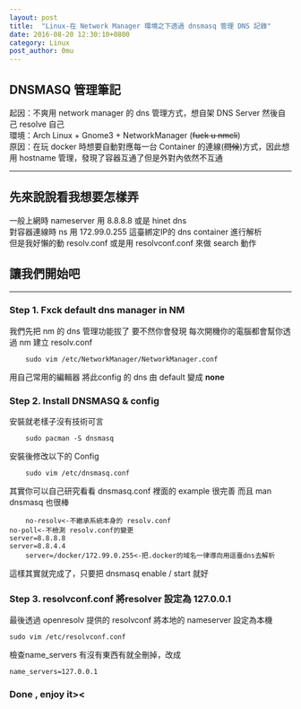```yaml
---
layout: post
title:  "Linux-在 Network Manager 環境之下透過 dnsmasq 管理 DNS 記錄" 
date: 2016-08-20 12:30:10+0800
category: Linux
post_author: 0mu
---
```

## DNSMASQ 管理筆記   
     
起因：不爽用 network manager 的 dns 管理方式，想自架 DNS Server 然後自己 resolve 自己    
環境：Arch Linux + Gnome3 + NetworkManager (<s>fuck u nmcli</s>)    
原因：在玩 docker 時想要自動對應每一台 Container 的連線(<s>問候</s>)方式，因此想用 hostname 管理，發現了容器互通了但是外對內依然不互通    
    
---
    
## 先來說說看我想要怎樣弄
    
一般上網時 nameserver 用 8.8.8.8 或是 hinet dns    
對容器連線時 ns 用 172.99.0.255 這臺綁定IP的 dns container 進行解析    
但是我好懶的動 resolv.conf 或是用 resolvconf.conf 來做 search 動作    
    
		
## 讓我們開始吧    
    
---
    
### Step 1.    Fxck default dns manager in  NM    
我們先把 nm 的 dns 管理功能拔了 要不然你會發現 每次開機你的電腦都會幫你透過 nm 建立 resolv.conf    
    
		sudo vim /etc/NetworkManager/NetworkManager.conf 
		
用自己常用的編輯器 將此config 的 dns 由 default 變成 **none**

### Step 2.    Install DNSMASQ & config     
安裝就老樣子沒有技術可言
    
		sudo pacman -S dnsmasq
		
安裝後修改以下的 Config      
    
		sudo vim /etc/dnsmasq.conf 
		
其實你可以自己研究看看 dnsmasq.conf 裡面的 example 很完善 而且 man dnsmasq 也很棒    
    
		no-resolv<-不繼承系統本身的 resolv.conf
    no-poll<-不檢測 resolv.conf的變更
    server=8.8.8.8
    server=8.8.4.4
		server=/docker/172.99.0.255<-把.docker的域名一律導向用這臺dns去解析
    
這樣其實就完成了，只要把 dnsmasq enable / start 就好    

		
### Step 3. resolvconf.conf 將resolver 設定為 127.0.0.1    
    
最後透過 openresolv 提供的 resolvconf 將本地的 nameserver 設定為本機    

    sudo vim /etc/resolvconf.conf
		
檢查name_servers 有沒有東西有就全刪掉，改成

    name_servers=127.0.0.1


### Done , enjoy it><





